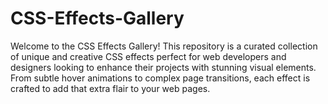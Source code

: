 # CSS-Effects-Gallery
Welcome to the CSS Effects Gallery! This repository is a curated collection of unique and creative CSS effects perfect for web developers and designers looking to enhance their projects with stunning visual elements. From subtle hover animations to complex page transitions, each effect is crafted to add that extra flair to your web pages.

